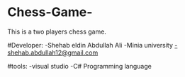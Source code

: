 # Chess-Game-
This is a two players chess game.

#Developer:
-Shehab eldin Abdullah Ali
-Minia university
-shehab.abdullah12@gmail.com

#tools:
-visual studio
-C# Programming language




